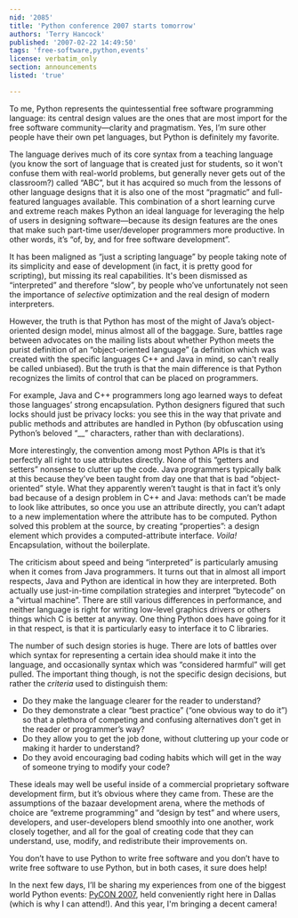 ```yaml
---
nid: '2085'
title: 'Python conference 2007 starts tomorrow'
authors: 'Terry Hancock'
published: '2007-02-22 14:49:50'
tags: 'free-software,python,events'
license: verbatim_only
section: announcements
listed: 'true'

---
```

To me, Python represents the quintessential free software programming language: its central design values are the ones that are most import for the free software community—clarity and pragmatism. Yes, I’m sure other people have their own pet languages, but Python is definitely my favorite.

The language derives much of its core syntax from a teaching language (you know the sort of language that is created just for students, so it won't confuse them with real-world problems, but generally never gets out of the classroom?) called “ABC”, but it has acquired so much from the lessons of other language designs that it is also one of the most “pragmatic” and full-featured languages available. This combination of a short learning curve and extreme reach makes Python an ideal language for leveraging the help of users in designing software—because its design features are the ones that make such part-time user/developer programmers more productive. In other words, it’s “of, by, and for free software development”.

It has been maligned as “just a scripting language” by people taking note of its simplicity and ease of development (in fact, it is pretty good for scripting), but missing its real capabilities. It's been dismissed as “interpreted” and therefore “slow”, by people who’ve unfortunately not seen the importance of _selective_ optimization and the real design of modern interpreters.

However, the truth is that Python has most of the might of Java’s object-oriented design model, minus almost all of the baggage. Sure, battles rage between advocates on the mailing lists about whether Python meets the purist definition of an “object-oriented language” (a definition which was created with the specific languages C++ and Java in mind, so can't really be called unbiased). But the truth is that the main difference is that Python recognizes the limits of control that can be placed on programmers.

For example, Java and C++ programmers long ago learned ways to defeat those languages’ strong encapsulation. Python designers figured that such locks should just be privacy locks: you see this in the way that private and public methods and attributes are handled in Python (by obfuscation using Python’s beloved “__” characters, rather than with declarations).

More interestingly, the convention among most Python APIs is that it’s perfectly all right to use attributes directly. None of this “getters and setters” nonsense to clutter up the code. Java programmers typically balk at this because they’ve been taught from day one that that is bad “object-oriented” style. What they apparently weren’t taught is that in fact it’s only bad because of a design problem in C++ and Java: methods can’t be made to look like attributes, so once you use an attribute directly, you can’t adapt to a new implementation where the attribute has to be computed. Python solved this problem at the source, by creating “properties”: a design element which provides a computed-attribute interface. _Voila!_ Encapsulation, without the boilerplate.

The criticism about speed and being “interpreted” is particularly amusing when it comes from Java programmers. It turns out that in almost all import respects, Java and Python are identical in how they are interpreted. Both actually use just-in-time compilation strategies and interpret “bytecode” on a “virtual machine”. There are still various differences in performance, and neither language is right for writing low-level graphics drivers or others things which C is better at anyway. One thing Python does have going for it in that respect, is that it is particularly easy to interface it to C libraries.

The number of such design stories is huge. There are lots of battles over which syntax for representing a certain idea should make it into the language, and occasionally syntax which was “considered harmful” will get pulled. The important thing though, is not the specific design decisions, but rather the _criteria_ used to distinguish them:


*  Do they make the language clearer for the reader to understand?
*  Do they demonstrate a clear “best practice” (“one obvious way to do it”) so that a plethora of competing and confusing alternatives don't get in the reader or programmer’s way?
*  Do they allow you to get the job done, without cluttering up your code or making it harder to understand?
*  Do they avoid encouraging bad coding habits which will get in the way of someone trying to modify your code?

These ideals may well be useful inside of a commercial proprietary software development firm, but it’s obvious where they came from. These are the assumptions of the bazaar development arena, where the methods of choice are “extreme programming” and “design by test” and where users, developers, and user-developers blend smoothly into one another, work closely together, and all for the goal of creating code that they can understand, use, modify, and redistribute their improvements on.

You don’t have to use Python to write free software and you don’t have to write free software to use Python, but in both cases, it sure does help!

In the next few days, I’ll be sharing my experiences from one of the biggest world Python events: [PyCON 2007](http://us.pycon.org/TX2007/HomePage), held conveniently right here in Dallas (which is why I can attend!). And this year, I'm bringing a decent camera!

